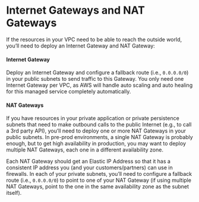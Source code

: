 # Internet Gateways and NAT Gateways

If the resources in your VPC need to be able to reach the outside world, you’ll need to deploy an Internet Gateway and
NAT Gateway:

<div className="dlist">

#### Internet Gateway

Deploy an Internet Gateway and configure a fallback route (i.e., `0.0.0.0/0`) in your public subnets to send traffic
to this Gateway. You only need one Internet Gateway per VPC, as AWS will handle auto scaling and auto healing for this
managed service completely automatically.

#### NAT Gateways

If you have resources in your private application or private persistence subnets that need to make outbound calls to
the public Internet (e.g., to call a 3rd party API), you’ll need to deploy one or more NAT Gateways in your public
subnets. In pre-prod environments, a single NAT Gateway is probably enough, but to get high availability in
production, you may want to deploy multiple NAT Gateways, each one in a different availability zone.

</div>

Each NAT Gateway should get an Elastic IP Address so that it has a consistent IP address you (and your
customers/partners) can use in firewalls. In each of your private subnets, you’ll need to configure a fallback route
(i.e., `0.0.0.0/0`) to point to one of your NAT Gateway (if using multiple NAT Gateways, point to the one in the same
availability zone as the subnet itself).


<!-- ##DOCS-SOURCER-START
{"sourcePlugin":"local-copier","hash":"22caf29ab8296f42141d487cc067867e"}
##DOCS-SOURCER-END -->
